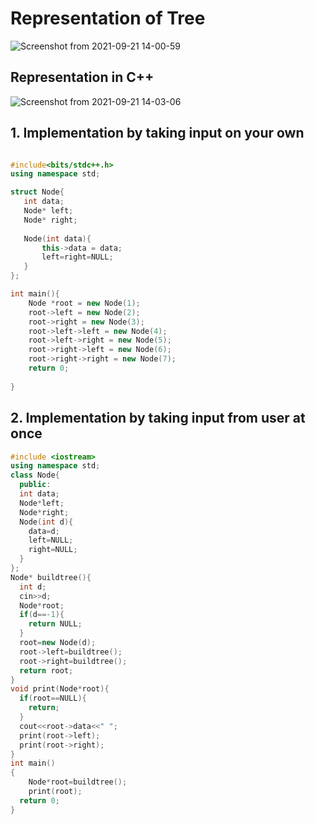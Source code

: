 # Representation of Tree

![Screenshot from 2021-09-21 14-00-59](https://user-images.githubusercontent.com/42698268/134138522-cf676009-8fae-4d6c-b90e-caeaefaa2375.png)

## Representation in C++

![Screenshot from 2021-09-21 14-03-06](https://user-images.githubusercontent.com/42698268/134138866-cc98212a-4dbf-41ff-a0d5-99d326e71c06.png)

## 1. Implementation by taking input on your own

```cpp

#include<bits/stdc++.h>
using namespace std;

struct Node{
   int data;
   Node* left;
   Node* right;
   
   Node(int data){
       this->data = data;
       left=right=NULL;
   }
};

int main(){
    Node *root = new Node(1);
    root->left = new Node(2);
    root->right = new Node(3);
    root->left->left = new Node(4);
    root->left->right = new Node(5);
    root->right->left = new Node(6);
    root->right->right = new Node(7);
    return 0;
    
}
```

## 2. Implementation by taking input from user at once

```cpp
#include <iostream>
using namespace std;
class Node{
  public:
  int data;
  Node*left;
  Node*right;
  Node(int d){
    data=d;
    left=NULL;
    right=NULL;
  }
};
Node* buildtree(){
  int d;
  cin>>d;
  Node*root;
  if(d==-1){
    return NULL;
  }
  root=new Node(d);
  root->left=buildtree();
  root->right=buildtree();
  return root;
}
void print(Node*root){
  if(root==NULL){
    return;
  }
  cout<<root->data<<" ";
  print(root->left);
  print(root->right);
}
int main()
{
    Node*root=buildtree();  
    print(root);
  return 0;
}
```

